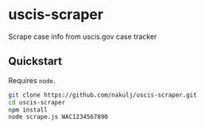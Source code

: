 # uscis-scraper
Scrape case info from uscis.gov case tracker

## Quickstart
Requires `node`.

````sh
git clone https://github.com/nakulj/uscis-scraper.git
cd uscis-scraper
npm install
node scrape.js WAC1234567890
````
